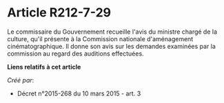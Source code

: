 # Article R212-7-29

Le commissaire du Gouvernement recueille l'avis du ministre chargé de la culture, qu'il présente à la Commission nationale
d'aménagement cinématographique. Il donne son avis sur les demandes examinées par la commission au regard des auditions
effectuées.

**Liens relatifs à cet article**

_Créé par_:

  - Décret n°2015-268 du 10 mars 2015 - art. 3
